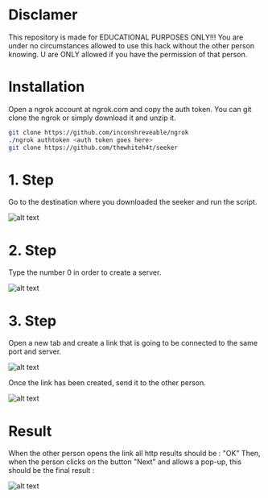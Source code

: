 # Disclamer

This repository is made for EDUCATIONAL PURPOSES ONLY!!! You are under no circumstances allowed to use this hack without the other person knowing. U are ONLY allowed if you have the permission of that person.

# Installation

Open a ngrok account at ngrok.com and copy the auth token.
You can git clone the ngrok or simply download it and unzip it.

```bash
git clone https://github.com/inconshreveable/ngrok
./ngrok authtoken <auth token goes here>
git clone https://github.com/thewhiteh4t/seeker
```

# 1. Step

Go to the destination where you downloaded the seeker and run the script.

![alt text](https://github.com/nikolakosticc/device-tracking-kali-linux/blob/main/images/11.%20Step.png)


# 2. Step

Type the number 0 in order to create a server.

![alt text](https://github.com/nikolakosticc/device-tracking-kali-linux/blob/main/images/2.%20Step.png)

# 3. Step

Open a new tab and create a link that is going to be connected to the same port and server.

![alt text](https://github.com/nikolakosticc/device-tracking-kali-linux/blob/main/images/3.%20Step.png)

Once the link has been created, send it to the other person.

![alt text](https://github.com/nikolakosticc/device-tracking-kali-linux/blob/main/images/3.%20Step%20-%202.%20Phase.png)


# Result

When the other person opens the link all http results should be : "OK"
Then, when the person clicks on the button "Next" and allows a pop-up, this should be the final result : 

![alt text](https://github.com/nikolakosticc/device-tracking-kali-linux/blob/main/images/Result.jpg)
